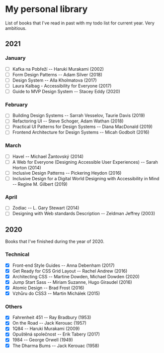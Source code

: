 # My personal library

List of books that I've read in past with my todo list for current year. Very ambitious.

## 2021
### January

- [ ] Kafka na Pobřeží -- Haruki Murakami (2002)
- [ ] Form Design Patterns -- Adam Silver (2018)
- [ ] Design System -- Alla Kholmatova (2017)
- [ ] Laura Kalbag - Accessibility for Everyone (2017)
- [ ] Guide to MVP Design System -- Stacey Eddy (2020)

### February

- [ ] Building Design Systems -- Sarrah Vesselov, Taurie Davis (2019)
- [ ] Refactoring UI -- Steve Schoger, Adam Wathan (2018)
- [ ] Practical UI Patterns for Design Systems -- Diana MacDonald (2019)
- [ ] Frontend Architecture for Design Systems -- Micah Godbolt (2016)

### March

- [ ] Havel -- Michael Žantovský (2014)
- [ ] A Web for Everyone (Designing Accessible User Experiences) -- Sarah Horton (2014)
- [ ] Inclusive Design Patterns -- Pickering Heydon (2016)
- [ ] Inclusive Design for a Digital World Designing with Accessibility in Mind -- Regine M. Gilbert (2019)
### April

- [ ] Zodiac -- L. Gary Stewart (2014)
- [ ] Designing with Web standards Description -- Zeldman Jeffrey (2003)

## 2020

Books that I've finished during the year of 2020.
### Technical
- [x] Front-end Style Guides -- Anna Debenham (2017)
- [x] Get Ready for CSS Grid Layout -- Rachel Andrew (2016)
- [x] Architecting CSS -- Martine Dowden, Michael Dowden (2020)
- [x] Jump Start Sass -- Miriam Suzanne, Hugo Giraudel (2016)
- [x] Atomic Design -- Brad Frost (2016)
- [x] Vzhůru do CSS3 -- Martin Michálek (2015)

### Others
- [x] Fahrenheit 451 -- Ray Bradbury (1953)
- [x] On the Road -- Jack Kerouac (1957)
- [x] 1Q84 -- Haruki Murakami (2009)
- [x] Opuštěná společnost -- Erik Tabery (2017)
- [x] 1984 -- George Orwell (1949)
- [x] The Dharma Bums -- Jack Kerouac (1958)